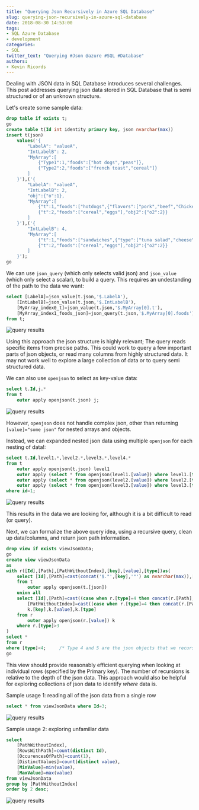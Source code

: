 ```yaml
---
title: "Querying Json Recursively in Azure SQL Database"
slug: querying-json-recursively-in-azure-sql-database
date: 2018-08-30 14:53:00
tags:
- SQL Azure Database
- development
categories: 
- SQL
twitter_text: "Querying #Json @azure #SQL #Database"
authors: 
- Kevin Ricords
---
```


Dealing with JSON data in SQL Database introduces several challenges.  This post addresses querying json data stored in SQL Database that is semi structured or of an unknown structure.

Let's create some sample data:

```sql
drop table if exists t;
go
create table t(Id int identity primary key, json nvarchar(max))
insert t(json)
	values('{
		"LabelA": "valueA",
		"IntLabelB": 2,
		"MyArray":[
			{"Type1":1,"foods":["hot dogs","peas"]},
			{"Type2":2,"foods":["french toast","cereal"]}
		]
	}'),('{
		"LabelA": "valueA",
		"IntLabelB": 2,
		"obj":{"o":1},
		"MyArray":[
			{"t":1,"foods":["hotdogs",{"flavors":["pork","beef","Chicken"]}]},
			{"t":2,"foods":["cereal","eggs"],"obj2":{"o2":2}}
		]
	}'),('{
		"IntLabelB": 4,
		"MyArray":[
			{"t":1,"foods":["sandwiches",{"type":["tuna salad","cheese"]}]},
			{"t":2,"foods":["cereal","eggs"],"obj2":{"o2":2}}
		]
	}');
go
```

We can use `json_query` (which only selects valid json) and `json_value` (which only select a scalar), to build a query.  This requires an undestanding of the path to the data we want:

```sql
select [LabelA]=json_value(t.json,'$.LabelA'),
	[IntLabelB]=json_value(t.json,'$.IntLabelB'),
	[MyArray_index0_t]=json_value(t.json,'$.MyArray[0].t'),
	[MyArray_index1_foods_json]=json_query(t.json,'$.MyArray[0].foods')
from t;
```
![query results](https://user-images.githubusercontent.com/7989792/44873064-34a98780-ac65-11e8-991b-a40f98b3bafc.PNG)

Using this approach the json structure is highly relevant; The query reads specific items from precise paths.  This could work to query a few important parts of json objects, or read many columns from highly structured data.  It may not work well to explore a large collection of data or to query semi structured data.

We can also use `openjson` to select as key-value data:

```sql
select t.Id,j.*
from t
	outer apply openjson(t.json) j;
```
![query results](https://user-images.githubusercontent.com/7989792/44873063-34a98780-ac65-11e8-8af2-7ea5fca8da44.PNG)

However, `openjson` does not handle complex json, other than returning `[value]="some json"` for nested arrays and objects.

Instead, we can expanded nested json data using multiple `openjson` for each nesting of data!:

```sql
select t.Id,level1.*,level2.*,level3.*,level4.*
from t
	outer apply openjson(t.json) level1
	outer apply (select * from openjson(level1.[value]) where level1.[type]>3) level2
	outer apply (select * from openjson(level2.[value]) where level2.[type]>3) level3
	outer apply (select * from openjson(level3.[value]) where level3.[type]>3) level4
where id=1;
```
![query results](https://user-images.githubusercontent.com/7989792/44873062-34a98780-ac65-11e8-9ef8-483dc8a6a6ea.PNG)


This results in the data we are looking for, although it is a bit difficult to read (or query).

Next, we can formalize the above query idea, using a recursive query, clean up data/columns, and return json path information.

```sql
drop view if exists viewJsonData;
go
create view viewJsonData
as
with r([Id],[Path],[PathWithoutIndex],[key],[value],[type])as(
	select [Id],[Path]=cast(concat('$."',[key],'"') as nvarchar(max)),[PathWithoutIndex]=cast(concat('$."',[key],'"') as nvarchar(max)),[key],[value],[type]
	from t
		outer apply openjson(t.[json])
	union all
	select [Id],[Path]=cast((case when r.[type]=4 then concat(r.[Path],'[',k.[key],']') else concat(r.[Path],'."',k.[key],'"') end) as nvarchar(max)),
		[PathWithoutIndex]=cast((case when r.[type]=4 then concat(r.[PathWithoutIndex],'[]') else concat(r.[PathWithoutIndex],'."',k.[key],'"') end) as nvarchar(max)),
		k.[key],k.[value],k.[type]
	from r
		outer apply openjson(r.[value]) k
	where r.[type]>3
)
select *
from r
where [type]<4;		/* Type 4 and 5 are the json objects that we recursively open, so those data elements would also exist in the query results as type<4 */
go
```

This view should provide reasonably efficient querying when looking at individual rows (specified by the Primary key).  The number of recursions is relative to the depth of the json data.
This approach would also be helpful for exploring collections of json data to identify _where_ data is.

Sample usage 1: reading all of the json data from a single row
```sql
select * from viewJsonData where Id=3;
```
![query results](https://user-images.githubusercontent.com/7989792/44873067-34a98780-ac65-11e8-9aa8-d791606d828e.PNG)

Sample usage 2: exploring unfamiliar data
```sql
select
	[PathWithoutIndex],
	[RowsWithPath]=count(distinct Id),
	[OccurencesOfPath]=count(1),
	[DistinctValues]=count(distinct value),
	[MinValue]=min(value),
	[MaxValue]=max(value)
from viewJsonData
group by [PathWithoutIndex]
order by 2 desc;
```
![query results](https://user-images.githubusercontent.com/7989792/44873065-34a98780-ac65-11e8-8225-3293f41d7588.PNG)
